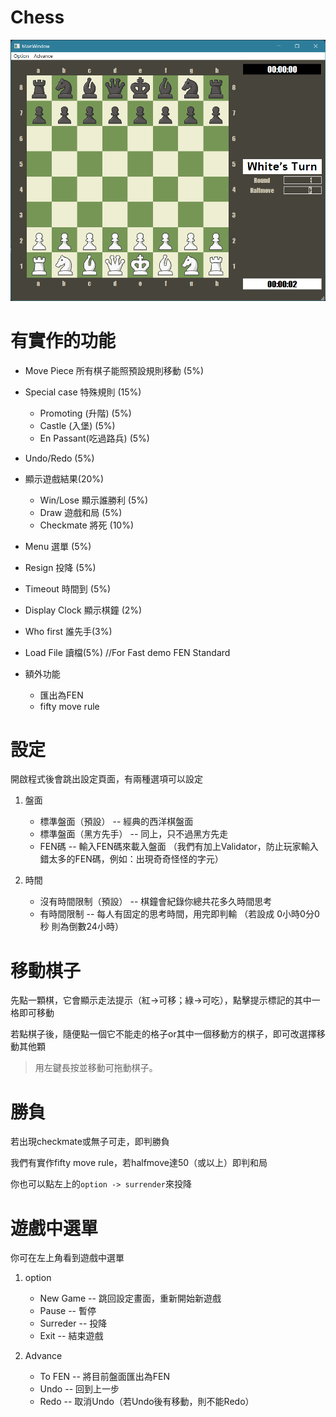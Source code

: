 # Chess

![](game.png)

# 有實作的功能

- Move Piece  所有棋子能照預設規則移動 (5%)
- Special case 特殊規則 (15%)
    - Promoting (升階)	(5%)
    - Castle (入堡)		(5%)
    - En Passant(吃過路兵) 	(5%)
- Undo/Redo (5%)
- 顯示遊戲結果(20%)
    - Win/Lose   顯示誰勝利	(5%)
    - Draw	  遊戲和局	(5%)
    - Checkmate 將死		(10%)
- Menu	選單 (5%)
- Resign	投降 (5%)
- Timeout	時間到 (5%)
- Display Clock 顯示棋鐘 (2%)
- Who first	誰先手(3%)
- Load File	讀檔(5%) //For Fast demo FEN Standard

- 額外功能
    - 匯出為FEN
    - fifty move rule


# 設定

開啟程式後會跳出設定頁面，有兩種選項可以設定

1. 盤面
    - 標準盤面（預設） -- 經典的西洋棋盤面
    - 標準盤面（黑方先手） -- 同上，只不過黑方先走
    - FEN碼 -- 輸入FEN碼來載入盤面 （我們有加上Validator，防止玩家輸入錯太多的FEN碼，例如：出現奇奇怪怪的字元）

2. 時間
    - 沒有時間限制（預設） -- 棋鐘會紀錄你總共花多久時間思考
    - 有時間限制 -- 每人有固定的思考時間，用完即判輸 （若設成 0小時0分0秒 則為倒數24小時）

# 移動棋子

先點一顆棋，它會顯示走法提示（紅->可移；綠->可吃），點擊提示標記的其中一格即可移動

若點棋子後，隨便點一個它不能走的格子or其中一個移動方的棋子，即可改選擇移動其他顆

> 用左鍵長按並移動可拖動棋子。

# 勝負

若出現checkmate或無子可走，即判勝負

我們有實作fifty move rule，若halfmove達50（或以上）即判和局

你也可以點左上的`option -> surrender`來投降

# 遊戲中選單

你可在左上角看到遊戲中選單

1. option
    - New Game -- 跳回設定畫面，重新開始新遊戲
    - Pause -- 暫停
    - Surreder -- 投降
    - Exit -- 結束遊戲

2. Advance
    - To FEN -- 將目前盤面匯出為FEN
    - Undo -- 回到上一步
    - Redo -- 取消Undo（若Undo後有移動，則不能Redo）
